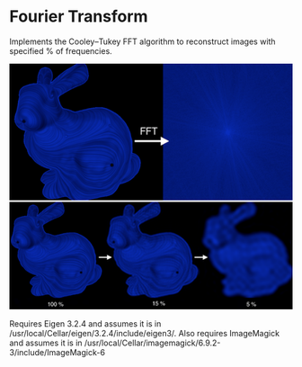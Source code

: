 # Fourier Transform 
Implements the Cooley–Tukey FFT algorithm to reconstruct images with specified % of frequencies. 

![](fft.png)
![](invfft.png)

Requires Eigen 3.2.4 and assumes it is in /usr/local/Cellar/eigen/3.2.4/include/eigen3/. Also requires ImageMagick and assumes it is in /usr/local/Cellar/imagemagick/6.9.2-3/include/ImageMagick-6
